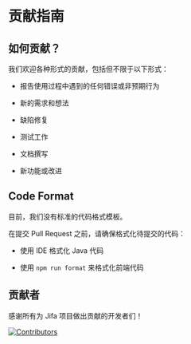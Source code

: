 # 贡献指南

## 如何贡献？

我们欢迎各种形式的贡献，包括但不限于以下形式：

- 报告使用过程中遇到的任何错误或非预期行为

- 新的需求和想法

- 缺陷修复

- 测试工作

- 文档撰写

- 新功能或改进

## Code Format

目前，我们没有标准的代码格式模板。

在提交 Pull Request 之前，请确保格式化待提交的代码：

- 使用 IDE 格式化 Java 代码

- 使用 `npm run format` 来格式化前端代码

## 贡献者

感谢所有为 Jifa 项目做出贡献的开发者们！

<a href="https://github.com/eclipse/jifa/graphs/contributors">
  <img src="https://contrib.rocks/image?repo=eclipse/jifa" alt="Contributors"/>
</a>